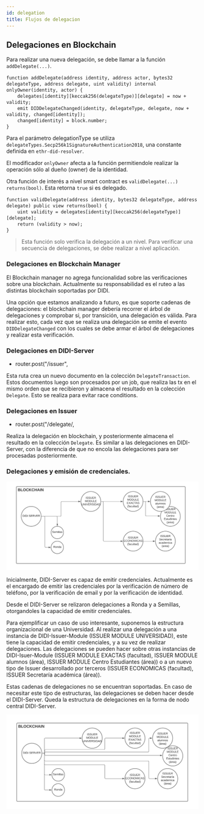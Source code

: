 ```yaml
---
id: delegation
title: Flujos de delegacion
---
```


## Delegaciones en Blockchain
Para realizar una nueva delegación, se debe llamar a la función `addDelegate(...)`. 

```
function addDelegate(address identity, address actor, bytes32 delegateType, address delegate, uint validity) internal onlyOwner(identity, actor) {
    delegates[identity][keccak256(delegateType)][delegate] = now + validity;
    emit DIDDelegateChanged(identity, delegateType, delegate, now + validity, changed[identity]);
    changed[identity] = block.number;
}
```

Para el parámetro delegationType se utiliza `delegateTypes.Secp256k1SignatureAuthentication2018`, una constante definida en `ethr-did-resolver`.

El modificador `onlyOwner` afecta a la función permitiendole realizar la operación sólo al dueño (owner) de la identidad. 

Otra función de interés a nivel smart contract es `validDelegate(...) returns(bool)`. Esta retorna `true` si es delegado.

```
function validDelegate(address identity, bytes32 delegateType, address delegate) public view returns(bool) {
    uint validity = delegates[identity][keccak256(delegateType)][delegate];
    return (validity > now);
}
```
> Esta función solo verifica la delegación a un nivel. Para verificar una secuencia de delegaciones, se debe realizar a nivel aplicación.

### Delegaciones en Blockchain Manager
El Blockchain manager no agrega funcionalidad sobre las verificaciones sobre una blockchain. Actualmente su responsabilidad es el ruteo a las distintas blockchain soportadas por DIDI.

Una opción que estamos analizando a futuro, es que soporte cadenas de delegaciones: el blockchain manager debería recorrer el árbol de delegaciones y comprobar si, por transición, una delegación es válida. 
Para realizar esto, cada vez que se realiza una delegación se emite el evento `DIDDelegateChanged` con los cuales se debe armar el árbol de delegaciones y realizar esta verificación.

### Delegaciones en DIDI-Server
- router.post("/issuer",

Esta ruta crea un nuevo documento en la colección `DelegateTransaction`. 
Estos documentos luego son procesados por un job, que realiza las tx en el mismo orden que se recibieron y almacena el resultado en la colección `Delegate`. Esto se realiza para evitar race conditions.

### Delegaciones en Issuer
- router.post("/delegate/,

Realiza la delegación en blockchain, y posteriormente almacena el resultado en la colección `Delegate`. Es similar a las delegaciones en DIDI-Server, con la diferencia de que no encola las delegaciones para ser procesadas posteriormente.

### Delegaciones y emisión de credenciales.
![delegacions](./images/delegaciones.png)

Inicialmente, DIDI-Server es capaz de emitir credenciales. Actualmente es el encargado de emitir las credenciales por la verificación de número de teléfono, por la verificación de email y por la verificación de identidad.

Desde el DIDI-Server se relizaron delegaciones a Ronda y a Semillas, otorgandoles la capacidad de emitir credenciales.


Para ejemplificar un caso de uso interesante, suponemos la estructura organizacional de una Universidad. Al realizar una delegación a una instancia de DIDI-Issuer-Module (ISSUER MODULE UNIVERSIDAD), este tiene la capacidad de emitir credenciales, y a su vez de realizar delegaciones. Las delegaciones se pueden hacer sobre otras instancias de DIDI-Isuer-Module (ISSUER MODULE EXACTAS (facultad), ISSUER MODULE alumnos (área), ISSUER MODULE Centro Estudiantes (área)) o a un nuevo tipo de Issuer desarrollado por terceros (ISSUER ECONOMICAS (facultad), ISSUER  Secretaría académica (área)).

Estas cadenas de delegaciones no se encuentran soportadas. En caso de necesitar este tipo de estructuras, las delegaciones se deben hacer desde el DIDI-Server. Queda la estructura de delegaciones en la forma de nodo central DIDI-Server.

![delegacions](./images/delegaciones-actual.png)